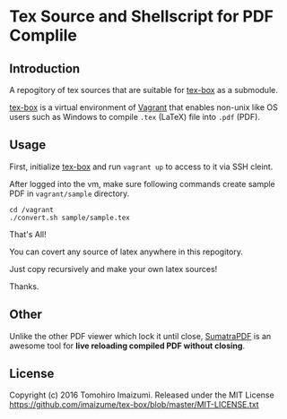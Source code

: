 Tex Source and Shellscript for PDF Complile
===

Introduction
---

A repogitory of tex sources that are suitable for [tex-box](https://github.com/imaizume/tex-box) as a submodule.

[tex-box](https://github.com/imaizume/tex-box) is a virtual environment of [Vagrant](https://www.vagrantup.com/) that enables non-unix like OS users such as Windows to compile `.tex` (LaTeX) file into `.pdf` (PDF).

Usage
---

First, initialize [tex-box](https://github.com/imaizume/tex-box) and run `vagrant up` to access to it via SSH cleint.

After logged into the vm, make sure following commands create sample PDF in `vagrant/sample` directory.

```
cd /vagrant
./convert.sh sample/sample.tex
```

That's All!

You can covert any source of latex anywhere in this repogitory.

Just copy recursively and make your own latex sources!

Thanks.

Other
------

Unlike the other PDF viewer which lock it until close, [SumatraPDF](http://www.sumatrapdfreader.org/free-pdf-reader.html) is an awesome tool for **live reloading compiled PDF without closing**.

License
---

Copyright (c) 2016 Tomohiro Imaizumi.
Released under the MIT License
https://github.com/imaizume/tex-box/blob/master/MIT-LICENSE.txt

